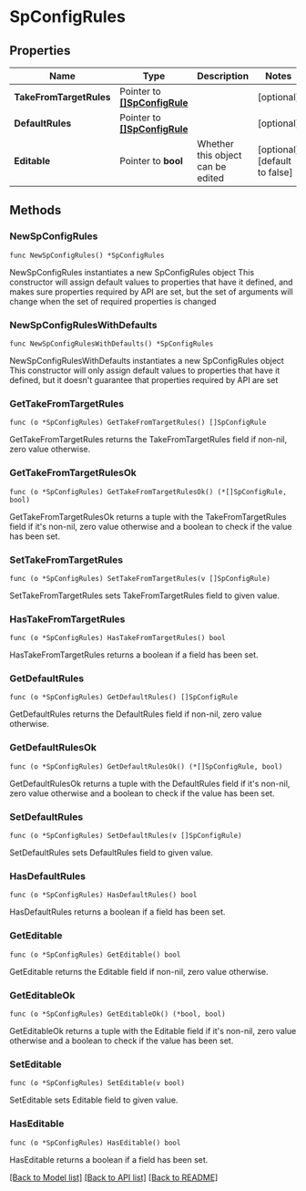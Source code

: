 # SpConfigRules

## Properties

Name | Type | Description | Notes
------------ | ------------- | ------------- | -------------
**TakeFromTargetRules** | Pointer to [**[]SpConfigRule**](SpConfigRule.md) |  | [optional] 
**DefaultRules** | Pointer to [**[]SpConfigRule**](SpConfigRule.md) |  | [optional] 
**Editable** | Pointer to **bool** | Whether this object can be edited | [optional] [default to false]

## Methods

### NewSpConfigRules

`func NewSpConfigRules() *SpConfigRules`

NewSpConfigRules instantiates a new SpConfigRules object
This constructor will assign default values to properties that have it defined,
and makes sure properties required by API are set, but the set of arguments
will change when the set of required properties is changed

### NewSpConfigRulesWithDefaults

`func NewSpConfigRulesWithDefaults() *SpConfigRules`

NewSpConfigRulesWithDefaults instantiates a new SpConfigRules object
This constructor will only assign default values to properties that have it defined,
but it doesn't guarantee that properties required by API are set

### GetTakeFromTargetRules

`func (o *SpConfigRules) GetTakeFromTargetRules() []SpConfigRule`

GetTakeFromTargetRules returns the TakeFromTargetRules field if non-nil, zero value otherwise.

### GetTakeFromTargetRulesOk

`func (o *SpConfigRules) GetTakeFromTargetRulesOk() (*[]SpConfigRule, bool)`

GetTakeFromTargetRulesOk returns a tuple with the TakeFromTargetRules field if it's non-nil, zero value otherwise
and a boolean to check if the value has been set.

### SetTakeFromTargetRules

`func (o *SpConfigRules) SetTakeFromTargetRules(v []SpConfigRule)`

SetTakeFromTargetRules sets TakeFromTargetRules field to given value.

### HasTakeFromTargetRules

`func (o *SpConfigRules) HasTakeFromTargetRules() bool`

HasTakeFromTargetRules returns a boolean if a field has been set.

### GetDefaultRules

`func (o *SpConfigRules) GetDefaultRules() []SpConfigRule`

GetDefaultRules returns the DefaultRules field if non-nil, zero value otherwise.

### GetDefaultRulesOk

`func (o *SpConfigRules) GetDefaultRulesOk() (*[]SpConfigRule, bool)`

GetDefaultRulesOk returns a tuple with the DefaultRules field if it's non-nil, zero value otherwise
and a boolean to check if the value has been set.

### SetDefaultRules

`func (o *SpConfigRules) SetDefaultRules(v []SpConfigRule)`

SetDefaultRules sets DefaultRules field to given value.

### HasDefaultRules

`func (o *SpConfigRules) HasDefaultRules() bool`

HasDefaultRules returns a boolean if a field has been set.

### GetEditable

`func (o *SpConfigRules) GetEditable() bool`

GetEditable returns the Editable field if non-nil, zero value otherwise.

### GetEditableOk

`func (o *SpConfigRules) GetEditableOk() (*bool, bool)`

GetEditableOk returns a tuple with the Editable field if it's non-nil, zero value otherwise
and a boolean to check if the value has been set.

### SetEditable

`func (o *SpConfigRules) SetEditable(v bool)`

SetEditable sets Editable field to given value.

### HasEditable

`func (o *SpConfigRules) HasEditable() bool`

HasEditable returns a boolean if a field has been set.


[[Back to Model list]](../README.md#documentation-for-models) [[Back to API list]](../README.md#documentation-for-api-endpoints) [[Back to README]](../README.md)


